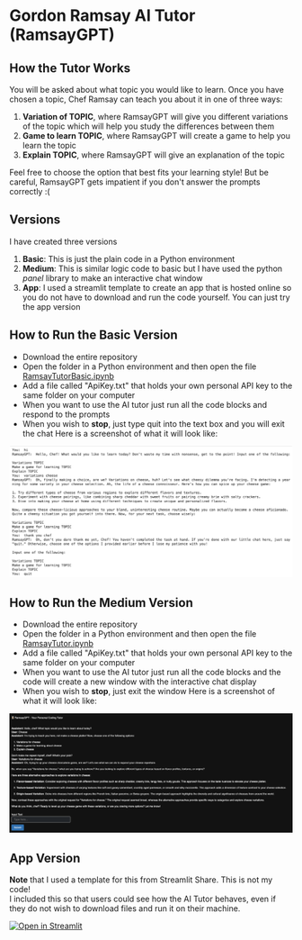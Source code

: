# Gordon Ramsay AI Tutor (RamsayGPT)
## How the Tutor Works
You will be asked about what topic you would like to learn. Once you have chosen a topic, Chef Ramsay can teach you about it in one of three ways:

1. **Variation of TOPIC**, where RamsayGPT will give you different variations of the topic which will help you study the differences between them
2. **Game to learn TOPIC**, where RamsayGPT will create a game to help you learn the topic
3. **Explain TOPIC**, where RamsayGPT will give an explanation of the topic
   
Feel free to choose the option that best fits your learning style! But be careful, RamsayGPT gets impatient if you don't answer the prompts correctly :(

## Versions
I have created three versions 
1. **Basic**: This is just the plain code in a Python environment
2. **Medium**: This is similar logic code to basic but I have used the python _panel_ library to make an interactive chat window
3. **App**: I used a streamlit template to create an app that is hosted online so you do not have to download and run the code yourself. You can just try the app version

## How to Run the Basic Version
- Download the entire repository
- Open the folder in a Python environment and then open the file [RamsayTutorBasic.ipynb](https://github.com/johannaschmidle/Gordon-Ramsay-AI-Tutor/blob/main/RamsayTutorBasic.ipynb)
- Add a file called "ApiKey.txt" that holds your own personal API key to the same folder on your computer
- When you want to use the AI tutor just run all the code blocks and respond to the prompts
- When you wish to **stop**, just type quit into the text box and you will exit the chat
Here is a screenshot of what it will look like:
<p align="center">
    <img src="RamsayBasicSC.png" alt="Tableau Dashboard" width="900">
</p>
  
## How to Run the Medium Version
- Download the entire repository
- Open the folder in a Python environment and then open the file [RamsayTutor.ipynb](https://github.com/johannaschmidle/Gordon-Ramsay-AI-Tutor/blob/main/RamsayTutor.ipynb)
- Add a file called "ApiKey.txt" that holds your own personal API key to the same folder on your computer
- When you want to use the AI tutor just run all the code blocks and the code will create a new window with the interactive chat display
- When you wish to **stop**, just exit the window
Here is a screenshot of what it will look like:
<p align="center">
    <img src="RamsayMediumSC.png" alt="Tableau Dashboard" width="900">
</p>
  
## App Version 
**Note** that I used a template for this from Streamlit Share. This is not my code!   
I included this so that users could see how the AI Tutor behaves, even if they do not wish to download files and run it on their machine.

[![Open in Streamlit](https://static.streamlit.io/badges/streamlit_badge_black_white.svg)](https://chatbot-8eqzu4tw5mc.streamlit.app/)
